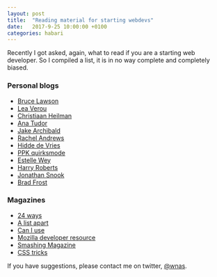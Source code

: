 ```yaml
---
layout: post
title:  "Reading material for starting webdevs"
date:   2017-9-25 10:00:00 +0100
categories: habari
---
```

<p>Recently I got asked, again, what to read if you are a starting web developer. So I compiled a list, it is in no way complete and completely biased.</p>
<h3>Personal blogs</h3>
<ul>
	<li><a href="http://www.brucelawson.co.uk/">Bruce Lawson</a></li>
<li><a href="http://lea.verou.me/">Lea Verou</a></li>
	<li><a href="https://christianheilmann.com/">Christiaan Heilman</a></li>
<li><a href="https://thebabydino.github.io/pages/posts+talks.html">Ana Tudor</a></li>
	<li><a href="https://jakearchibald.com/">Jake Archibald</a></li>
	<li><a href="https://rachelandrew.co.uk/">Rachel Andrews</a></li>
	<li><a href="https://hiddedevries.nl/en/blog/">Hidde de Vries</a></li>
	<li><a href="https://quirksmode.org/blog/">PPK quirksmode</a></li>
	<li><a href="http://www.standardista.com/">Estelle Wey</a></li>
<li><a href="https://csswizardry.com/">Harry Roberts</a></li>
<li><a href="https://snook.ca/">Jonathan Snook</a></li>
<li><a href="http://bradfrost.com/">Brad Frost</a></li>
</ul>
<h3>Magazines</h3>
<ul>
	<li><a href="https://24ways.org/">24 ways</a></li>
	<li><a href="https://alistapart.com/">A list apart</a></li>
	<li><a href="http://caniuse.com/">Can I use</a></li>
	<li><a href="https://developer.mozilla.org/en-US/">Mozilla developer resource</a></li>
	<li><a href="https://www.smashingmagazine.com/">Smashing Magazine</a></li>
<li><a href="https://css-tricks.com/">CSS tricks</a></li>
</ul>
<p>If you have suggestions, please contact me on twitter, <a href="https://twitter.com/wnas">@wnas</a>.</p>